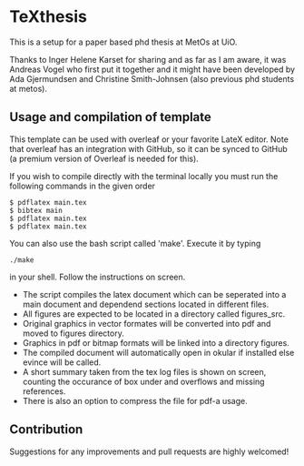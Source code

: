 # TeXthesis
This is a setup for a paper based phd thesis at MetOs at UiO.

Thanks to Inger Helene Karset for sharing and as far as I am aware, it was  Andreas Vogel  who first put it together and it might have been developed by Ada Gjermundsen and  Christine Smith-Johnsen (also previous phd students at metos).


## Usage and compilation of template
This template can be used with overleaf or your favorite LateX editor. Note that overleaf has an integration with GitHub, so it can be synced to GitHub (a premium version of Overleaf is needed for this).

If you wish to compile directly with the terminal locally you must run the following commands in the given order
```shell
$ pdflatex main.tex
$ bibtex main
$ pdflatex main.tex
$ pdflatex main.tex
```

You can also use the bash script called 'make'. Execute it by typing
```shell
./make

```
in your shell. Follow the instructions on screen.

- The script compiles the latex document which can be seperated into a main document and dependend sections located in different files.
- All figures are expected to be located in a directory called figures_src.
- Original graphics in vector formates will be converted into pdf and moved to figures directory.
- Graphics in pdf or bitmap formats will be linked into a directory figures.
- The compiled document will automatically open in okular if installed else evince will be called.
- A short summary taken from the tex log files is shown on screen, counting the occurance of box under and overflows and missing references.
- There is also an option to compress the file for pdf-a usage.

## Contribution
Suggestions for any improvements and pull requests are highly welcomed!

